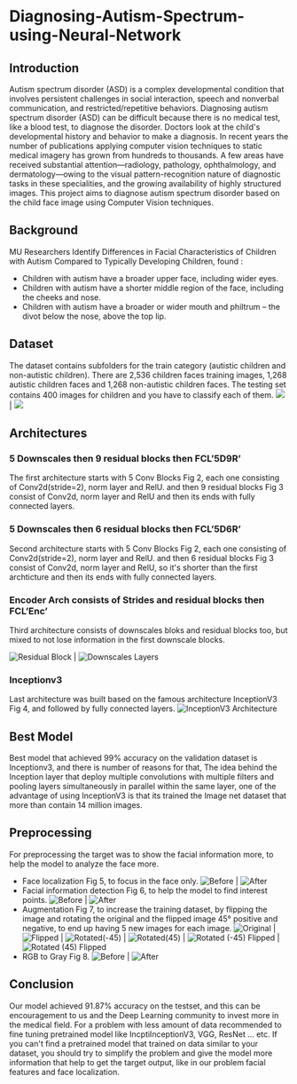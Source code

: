 # Diagnosing-Autism-Spectrum-using-Neural-Network

## Introduction
Autism spectrum disorder (ASD) is a complex developmental condition that involves persistent challenges in social interaction, speech and nonverbal communication, and restricted/repetitive behaviors.
Diagnosing autism spectrum disorder (ASD) can be difficult because there is no medical test, like a blood test, to diagnose the disorder. Doctors look at the child's developmental history and behavior to make a diagnosis.
In recent years the number of publications applying computer vision techniques to static medical imagery has grown from hundreds to thousands. A few areas have received substantial attention—radiology, pathology, ophthalmology, and dermatology—owing to the visual pattern-recognition nature of diagnostic tasks in these specialities, and the growing availability of highly structured images.
This project aims to diagnose autism spectrum disorder based on the child face image using Computer Vision techniques.

## Background
MU Researchers Identify Differences in Facial Characteristics of Children with Autism Compared to Typically Developing Children, found :
* Children with autism have a broader upper face, including wider eyes.
* Children with autism have a shorter middle region of the face, including the cheeks and nose.
* Children with autism have a broader or wider mouth and philtrum – the divot below the nose, above the top lip.

## Dataset
The dataset contains subfolders for the train category (autistic children and non-autistic children). There are 2,536 children faces training images, 1,268 autistic children faces and 1,268 non-autistic children faces. The testing set contains 400 images for children and you have to classify each of them.
![](./images/image1.jpg)  |  ![](./images/image1.jpg)

## Architectures
### 5 Downscales then 9 residual blocks then FCL’5D9R’
The first architecture starts with 5 Conv Blocks Fig 2, each one consisting of   Conv2d(stride=2), norm layer and RelU. and then 9 residual blocks Fig 3 consist of Conv2d, norm layer and RelU and then its ends with fully connected layers.
	
### 5 Downscales then 6 residual blocks then FCL’5D6R’
Second architecture starts with 5 Conv Blocks Fig 2, each one consisting of Conv2d(stride=2), norm layer and RelU. and then 6 residual blocks Fig 3 consist of Conv2d, norm layer and RelU, so it's shorter than the first archticture and then its ends with fully connected layers.

### Encoder Arch consists of Strides and residual blocks then FCL’Enc’
Third architecture consists of downscales bloks and residual blocks too, but mixed to not lose information in the first downscale blocks. 

![Residual Block](./images/image5.png)  |  ![Downscales Layers](./images/image9.jpg)

### Inceptionv3
Last architecture was built based on the famous architecture InceptionV3 Fig 4, and followed by fully connected layers.
![InceptionV3 Architecture](./images/image11.png)

## Best Model
Best model that achieved 99% accuracy on the validation dataset is Inceptionv3, and there is number of reasons for that, The idea behind the Inception layer that deploy multiple convolutions with multiple filters and pooling layers simultaneously in parallel within the same layer, one of the advantage of using InceptionV3 is that its trained the Image net dataset that more than contain 14 million images.

## Preprocessing
For preprocessing the target was to show the facial information more, to help the model to analyze the face more.
* Face localization Fig 5, to focus in the face only.
![Before](./images/image18.jpg)  |  ![After](./images/image15.jpg)
* Facial information detection Fig 6, to help the model to find interest points.
![Before](./images/image6.jpg)  |  ![After](./images/image4.jpg)
* Augmentation Fig 7, to increase the training dataset, by flipping the image and rotating the original and the flipped image  45° positive and negative, to end up having 5 new images for each image.
![Original](./images/image2.jpg)  |  ![Flipped](./images/image16.jpg)  |  ![Rotated(-45)](./images/image8.jpg)  |  ![Rotated(45)](./images/image12.jpg)  |  ![Rotated (-45) Flipped](./images/image14.jpg)  |  ![Rotated (45) Flipped](./images/image3.jpg)
* RGB to Gray Fig 8.
![Before](./images/image10.jpg)  |  ![After](./images/image7.jpg)
## Conclusion
Our model achieved 91.87% accuracy on the testset, and this can be encouragement to us and the Deep Learning community to invest more in the medical field.
For a problem with less amount of data recommended to fine tuning  pretrained model like IncptiInceptionV3, VGG, ResNet … etc. If you can't find a pretrained model that trained on data similar to your dataset, you should try to simplify the problem and give the model more information that help to get the target output, like in our problem facial features and face localization.
